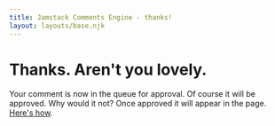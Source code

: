 ```yaml
---
title: Jamstack Comments Engine - thanks!
layout: layouts/base.njk
---
```


# Thanks. Aren't you lovely.

Your comment is now in the queue for approval. Of course it will be approved. Why would it not? Once approved it will appear in the page. [Here's how](/about).
